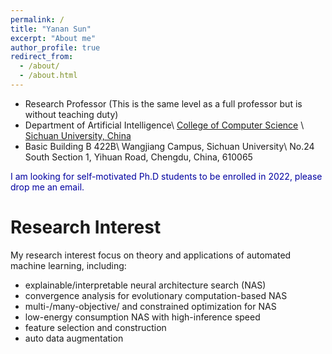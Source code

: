 ```yaml
---
permalink: /
title: "Yanan Sun"
excerpt: "About me"
author_profile: true
redirect_from: 
  - /about/
  - /about.html
---
```


* Research Professor (This is the same level as a full professor but is without teaching duty)
* Department of Artificial Intelligence\\
[College of Computer Science](http://cs.scu.edu.cn/) \\
[Sichuan University, China](https://www.scu.edu.cn/)
* Basic Building B 422B\\
Wangjiang Campus, Sichuan University\\
No.24 South Section 1, Yihuan Road, Chengdu, China, 610065

<span style="color: #0000a0">I am looking for self-motivated Ph.D students to be enrolled in 2022, please drop me an email.</span>

Research Interest
======
My research interest focus on theory and applications of automated machine learning, including:
* explainable/interpretable neural architecture search (NAS)
* convergence analysis for evolutionary computation-based NAS
* multi-/many-objective/ and constrained optimization for NAS
* low-energy consumption NAS with high-inference speed
* feature selection and construction
* auto data augmentation

